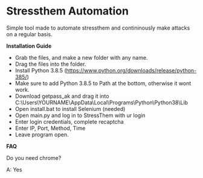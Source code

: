 # Stressthem Automation


Simple tool made to automate stressthem and contininously make attacks on a regular basis.

**Installation Guide**

- Grab the files, and make a new folder with any name.
- Drag the files into the folder.
- Install Python 3.8.5 (https://www.python.org/downloads/release/python-385/)
- Make sure to add Python 3.8.5 to Path at the bottom, otherwise it wont work.
- Download getpass_ak and drag it into C:\Users\YOURNAME\AppData\Local\Programs\Python\Python38\Lib
- Open install.bat to install Selenium (needed)
- Open main.py and log in to StressThem with ur login
- Enter login credentials, complete recaptcha
- Enter IP, Port, Method, Time
- Leave program open.

**FAQ**

Do you need chrome?

A: Yes
